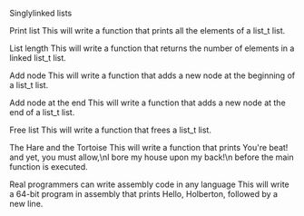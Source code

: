Singlylinked lists

Print list This will write a function that prints all the elements of a list_t list.

List length This will write a function that returns the number of elements in a linked list_t list.

Add node This will write a function that adds a new node at the beginning of a list_t list.

Add node at the end This will write a function that adds a new node at the end of a list_t list.

Free list This will write a function that frees a list_t list.

The Hare and the Tortoise This will write a function that prints You're beat! and yet, you must allow,\nI bore my house upon my back!\n before the main function is executed.

Real programmers can write assembly code in any language This will write a 64-bit program in assembly that prints Hello, Holberton, followed by a new line.
